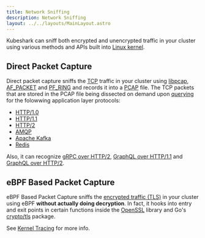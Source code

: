 ```yaml
---
title: Network Sniffing
description: Network Sniffing
layout: ../../layouts/MainLayout.astro
---
```


Kubeshark can sniff both encrypted and unencrypted traffic in your cluster using
various methods and APIs built into [Linux kernel](https://www.kernel.org/).

## Direct Packet Capture

Direct packet capture sniffs the [TCP](https://en.wikipedia.org/wiki/Transmission_Control_Protocol)
traffic in your cluster using [libpcap](https://www.tcpdump.org/),
[AF_PACKET](https://man7.org/linux/man-pages/man7/packet.7.html) and
[PF_RING](https://www.ntop.org/products/packet-capture/pf_ring/) and
records it into a [PCAP](https://datatracker.ietf.org/doc/id/draft-gharris-opsawg-pcap-00.html) file.
The TCP packets that are stored in the PCAP file being dissected on demand
upon [querying](/en/querying) for the folowwing application layer protocols:

- [HTTP/1.0](https://datatracker.ietf.org/doc/html/rfc1945)
- [HTTP/1.1](https://datatracker.ietf.org/doc/html/rfc2616)
- [HTTP/2](https://datatracker.ietf.org/doc/html/rfc7540)
- [AMQP](https://www.rabbitmq.com/amqp-0-9-1-reference.html)
- [Apache Kafka](https://kafka.apache.org/protocol)
- [Redis](https://redis.io/topics/protocol)

Also, it can recognize [gRPC over HTTP/2](https://grpc.github.io/grpc/core/md_doc__p_r_o_t_o_c_o_l-_h_t_t_p2.html),
[GraphQL over HTTP/1.1](https://graphql.org/learn/serving-over-http/)
and [GraphQL over HTTP/2](https://graphql.org/learn/serving-over-http/).

## eBPF Based Packet Capture

eBPF Based Packet Capture sniffs the [encrypted traffic (TLS)](https://en.wikipedia.org/wiki/Transport_Layer_Security) in your cluster using
eBPF **without actually doing decryption**. In fact, it hooks into entry and exit points in certain functions inside the
[OpenSSL](https://www.openssl.org/) library and Go's [crypto/tls](https://pkg.go.dev/crypto/tls) package.

See [Kernel Tracing](/en/kernel_tracing) for more info.
